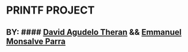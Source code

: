 # PRINTF PROJECT
## BY: #### [David Agudelo Theran](https://twitter.com/dagute) && [Emmanuel Monsalve Parra](https://twitter.com/MonsalveEmmus)


